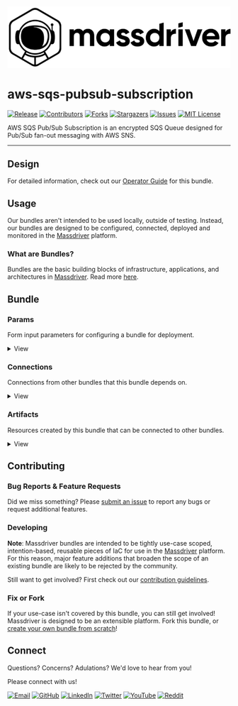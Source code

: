 [![Massdriver][logo]][website]

# aws-sqs-pubsub-subscription

[![Release][release_shield]][release_url]
[![Contributors][contributors_shield]][contributors_url]
[![Forks][forks_shield]][forks_url]
[![Stargazers][stars_shield]][stars_url]
[![Issues][issues_shield]][issues_url]
[![MIT License][license_shield]][license_url]

<!--
##### STILL NEED TO GET SLACK WORKING ###
[!["Slack Community"](%s)][slack]
-->

AWS SQS Pub/Sub Subscription is an encrypted SQS Queue designed for Pub/Sub fan-out messaging with AWS SNS.

---

## Design

For detailed information, check out our [Operator Guide](operator.mdx) for this bundle.

## Usage

Our bundles aren't intended to be used locally, outside of testing. Instead, our bundles are designed to be configured, connected, deployed and monitored in the [Massdriver][website] platform.

### What are Bundles?

Bundles are the basic building blocks of infrastructure, applications, and architectures in [Massdriver][website]. Read more [here](https://docs.massdriver.cloud/concepts/bundles).

## Bundle

### Params

Form input parameters for configuring a bundle for deployment.

<details>
<summary>View</summary>

<!-- PARAMS:START -->
## Properties

- **`capacity`** *(object)*
  - **`billing_mode`** *(string)*: Must be one of: `['PAY_PER_REQUEST', 'PROVISIONED']`. Default: `PAY_PER_REQUEST`.
- **`primary_index`** *(object)*
  - **`primary_index_type`** *(string)*: Must be one of: `['simple', 'compound']`. Default: `simple`.
- **`region`** *(string)*: AWS Region to provision in.

  Examples:
  ```json
  "us-west-2"
  ```

- **`stream`** *(object)*: Enable the emission of all changes to the database to a DynamoDB stream which can be consumed by a downstream service.
  - **`enabled`** *(boolean)*: Default: `False`.
- **`ttl`** *(object)*: Allows you to define a per-item timestamp to determine when an item is no longer needed. Shortly after the date and time of the specified timestamp, DynamoDB deletes the item from your table without consuming any write throughput. This value will be stored as a key called 'TTL'.
  - **`enabled`** *(boolean)*: Default: `False`.
## Examples

  ```json
  {
      "__name": "Free Tier",
      "capacity": {
          "billing_mode": "PROVISIONED",
          "read_capacity": 25,
          "write_capacity": 25
      },
      "primary_index": {
          "partition_key": "ID",
          "partition_key_type": "S",
          "type": "simple"
      },
      "region": "us-west-2",
      "ttl": {
          "enabled": true
      }
  }
  ```

  ```json
  {
      "__name": "Pay Per Request",
      "capacity": {
          "billing_mode": "PAY_PER_REQUEST"
      },
      "primary_index": {
          "partition_key": "ID",
          "partition_key_type": "S",
          "type": "simple"
      },
      "region": "us-west-2"
  }
  ```

  ```json
  {
      "__name": "Compound Index",
      "capacity": {
          "billing_mode": "PAY_PER_REQUEST"
      },
      "primary_index": {
          "partition_key": "ID",
          "partition_key_type": "S",
          "sort_key": "Date",
          "sort_key_type": "S",
          "type": "compound"
      },
      "region": "us-west-2"
  }
  ```

  ```json
  {
      "__name": "With TTL",
      "capacity": {
          "billing_mode": "PAY_PER_REQUEST"
      },
      "primary_index": {
          "partition_key": "ID",
          "partition_key_type": "S",
          "sort_key": "Date",
          "sort_key_type": "S",
          "type": "compound"
      },
      "region": "us-west-2"
  }
  ```

  ```json
  {
      "__name": "With Streams",
      "capacity": {
          "billing_mode": "PAY_PER_REQUEST"
      },
      "primary_index": {
          "partition_key": "ID",
          "partition_key_type": "S",
          "sort_key": "Date",
          "sort_key_type": "S",
          "type": "compound"
      },
      "region": "us-west-2",
      "stream": {
          "enabled": true,
          "view_type": "KEYS_ONLY"
      }
  }
  ```

<!-- PARAMS:END -->

</details>

### Connections

Connections from other bundles that this bundle depends on.

<details>
<summary>View</summary>

<!-- CONNECTIONS:START -->
## Properties

- **`authentication`** *(object)*: . Cannot contain additional properties.
  - **`data`** *(object)*
    - **`arn`** *(string)*: Amazon Resource Name.

      Examples:
      ```json
      "arn:aws:rds::ACCOUNT_NUMBER:db/prod"
      ```

      ```json
      "arn:aws:ec2::ACCOUNT_NUMBER:vpc/vpc-foo"
      ```

    - **`external_id`** *(string)*: An external ID is a piece of data that can be passed to the AssumeRole API of the Security Token Service (STS). You can then use the external ID in the condition element in a role's trust policy, allowing the role to be assumed only when a certain value is present in the external ID.
  - **`specs`** *(object)*
    - **`aws`** *(object)*: .
      - **`region`** *(string)*: AWS Region to provision in.

        Examples:
        ```json
        "us-west-2"
        ```

      - **`resource`** *(string)*
      - **`service`** *(string)*
      - **`zone`** *(string)*: AWS Availability Zone.

        Examples:
    <!-- CONNECTIONS:END -->

</details>

### Artifacts

Resources created by this bundle that can be connected to other bundles.

<details>
<summary>View</summary>

<!-- ARTIFACTS:START -->
## Properties

    <!-- ARTIFACTS:END -->

</details>

## Contributing

<!-- CONTRIBUTING:START -->

### Bug Reports & Feature Requests

Did we miss something? Please [submit an issue](https://github.com/massdriver-cloud/aws-sqs-pubsub-subscription/issues) to report any bugs or request additional features.

### Developing

**Note**: Massdriver bundles are intended to be tightly use-case scoped, intention-based, reusable pieces of IaC for use in the [Massdriver][website] platform. For this reason, major feature additions that broaden the scope of an existing bundle are likely to be rejected by the community.

Still want to get involved? First check out our [contribution guidelines](https://docs.massdriver.cloud/bundles/contributing).

### Fix or Fork

If your use-case isn't covered by this bundle, you can still get involved! Massdriver is designed to be an extensible platform. Fork this bundle, or [create your own bundle from scratch](https://docs.massdriver.cloud/bundles/development)!

<!-- CONTRIBUTING:END -->

## Connect

<!-- CONNECT:START -->

Questions? Concerns? Adulations? We'd love to hear from you!

Please connect with us!

[![Email][email_shield]][email_url]
[![GitHub][github_shield]][github_url]
[![LinkedIn][linkedin_shield]][linkedin_url]
[![Twitter][twitter_shield]][twitter_url]
[![YouTube][youtube_shield]][youtube_url]
[![Reddit][reddit_shield]][reddit_url]

<!-- markdownlint-disable -->

[logo]: https://raw.githubusercontent.com/massdriver-cloud/docs/main/static/img/logo-with-logotype-horizontal-400x110.svg
[docs]: https://docs.massdriver.cloud/?utm_source=github&utm_medium=readme&utm_campaign=aws-sqs-pubsub-subscription&utm_content=docs
[website]: https://www.massdriver.cloud/?utm_source=github&utm_medium=readme&utm_campaign=aws-sqs-pubsub-subscription&utm_content=website
[github]: https://github.com/massdriver-cloud?utm_source=github&utm_medium=readme&utm_campaign=aws-sqs-pubsub-subscription&utm_content=github
[slack]: https://massdriverworkspace.slack.com/?utm_source=github&utm_medium=readme&utm_campaign=aws-sqs-pubsub-subscription&utm_content=slack
[linkedin]: https://www.linkedin.com/company/massdriver/?utm_source=github&utm_medium=readme&utm_campaign=aws-sqs-pubsub-subscription&utm_content=linkedin
[contributors_shield]: https://img.shields.io/github/contributors/massdriver-cloud/aws-sqs-pubsub-subscription.svg?style=for-the-badge
[contributors_url]: https://github.com/massdriver-cloud/aws-sqs-pubsub-subscription/graphs/contributors
[forks_shield]: https://img.shields.io/github/forks/massdriver-cloud/aws-sqs-pubsub-subscription.svg?style=for-the-badge
[forks_url]: https://github.com/massdriver-cloud/aws-sqs-pubsub-subscription/network/members
[stars_shield]: https://img.shields.io/github/stars/massdriver-cloud/aws-sqs-pubsub-subscription.svg?style=for-the-badge
[stars_url]: https://github.com/massdriver-cloud/aws-sqs-pubsub-subscription/stargazers
[issues_shield]: https://img.shields.io/github/issues/massdriver-cloud/aws-sqs-pubsub-subscription.svg?style=for-the-badge
[issues_url]: https://github.com/massdriver-cloud/aws-sqs-pubsub-subscription/issues
[release_url]: https://github.com/massdriver-cloud/aws-sqs-pubsub-subscription/releases/latest
[release_shield]: https://img.shields.io/github/release/massdriver-cloud/aws-sqs-pubsub-subscription.svg?style=for-the-badge
[license_shield]: https://img.shields.io/github/license/massdriver-cloud/aws-sqs-pubsub-subscription.svg?style=for-the-badge
[license_url]: https://github.com/massdriver-cloud/aws-sqs-pubsub-subscription/blob/main/LICENSE
[email_url]: mailto:support@massdriver.cloud
[email_shield]: https://img.shields.io/badge/email-Massdriver-black.svg?style=for-the-badge&logo=mail.ru&color=000000
[github_url]: mailto:support@massdriver.cloud
[github_shield]: https://img.shields.io/badge/follow-Github-black.svg?style=for-the-badge&logo=github&color=181717
[linkedin_url]: https://linkedin.com/in/massdriver-cloud
[linkedin_shield]: https://img.shields.io/badge/follow-LinkedIn-black.svg?style=for-the-badge&logo=linkedin&color=0A66C2
[twitter_url]: https://twitter.com/massdriver?utm_source=github&utm_medium=readme&utm_campaign=aws-sqs-pubsub-subscription&utm_content=twitter
[twitter_shield]: https://img.shields.io/badge/follow-Twitter-black.svg?style=for-the-badge&logo=twitter&color=1DA1F2
[discourse_url]: https://community.massdriver.cloud?utm_source=github&utm_medium=readme&utm_campaign=aws-sqs-pubsub-subscription&utm_content=discourse
[discourse_shield]: https://img.shields.io/badge/join-Discourse-black.svg?style=for-the-badge&logo=discourse&color=000000
[youtube_url]: https://www.youtube.com/channel/UCfj8P7MJcdlem2DJpvymtaQ
[youtube_shield]: https://img.shields.io/badge/subscribe-Youtube-black.svg?style=for-the-badge&logo=youtube&color=FF0000
[reddit_url]: https://www.reddit.com/r/massdriver
[reddit_shield]: https://img.shields.io/badge/subscribe-Reddit-black.svg?style=for-the-badge&logo=reddit&color=FF4500

<!-- markdownlint-restore -->

<!-- CONNECT:END -->
